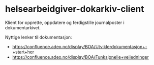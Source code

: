 # helsearbeidgiver-dokarkiv-client

Klient for opprette, oppdatere og ferdigstille journalposter i dokumentarkivet.

Nyttige lenker til dokumentasjon:
- https://confluence.adeo.no/display/BOA/Utviklerdokumentasjon+-+start+her
- https://confluence.adeo.no/display/BOA/Funksjonelle+veiledninger
